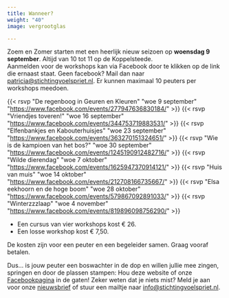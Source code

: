 ```yaml
---
title: Wanneer?
weight: "40"
image: vergrootglas

---
```

Zoem en Zomer starten met een heerlijk nieuw seizoen op **woensdag 9 september**. Altijd van 10 tot 11 op de Koppelsteede.  
Aanmelden voor de workshops kan via Facebook door te klikken op de link die ernaast staat.
Geen facebook? Mail dan naar [patricia@stichtingvoelspriet.nl](mailto:patricia@stichtingvoelspriet.nl).
Er kunnen maximaal 10 peuters per workshops meedoen.

{{< rsvp "De regenboog in Geuren en Kleuren" "woe 9 september" "https://www.facebook.com/events/277947636830184/" >}}
{{< rsvp "Vriendjes toveren!" "woe 16 september" "https://www.facebook.com/events/344753719883531/" >}}
{{< rsvp "Elfenbankjes en Kabouterhuisjes" "woe 23 september" "https://www.facebook.com/events/363270151324651/" >}}
{{< rsvp "Wie is de kampioen van het bos?" "woe 30 september" "https://www.facebook.com/events/1245190912482716/" >}}
{{< rsvp "Wilde dierendag" "woe 7 oktober" "https://www.facebook.com/events/1625947370914121/" >}}
{{< rsvp "Huis van muis" "woe 14 oktober" "https://www.facebook.com/events/212708166735667/" >}}
{{< rsvp "Elsa eekhoorn en de hoge boom" "woe 28 oktober" "https://www.facebook.com/events/579867092891033/" >}}
{{< rsvp "Winterzzzlaap" "woe 4 november" "https://www.facebook.com/events/819896098756290/" >}}

* Een cursus van vier workshops kost € 26.
* Een losse workshop kost € 7,50.

De kosten zijn voor een peuter en een begeleider samen. Graag vooraf betalen.

Dus… is jouw peuter een boswachter in de dop en willen jullie mee zingen, springen en door de plassen stampen: Hou deze website of onze [Facebookpagina](https://www.facebook.com/stichtingvoelspriet) in de gaten! Zeker weten dat je niets mist? Meld je aan voor onze [nieuwsbrief](http://eepurl.com/c2cvsv) of stuur een mailtje naar [info@stichtingvoelspriet.nl](mailto:info@stichtingvoelspriet.nl).